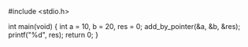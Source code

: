#include <stdio.h>

int main(void)
{
    int a = 10, b = 20, res = 0;
    add_by_pointer(&a, &b, &res);
    printf("%d", res);
    return 0;
}
